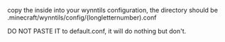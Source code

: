 

copy the inside into your wynntils configuration, the directory should be
.minecraft/wynntils/config/(longletternumber).conf

DO NOT PASTE IT to default.conf, it will do nothing but don't.
